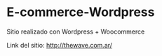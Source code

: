 # E-commerce-Wordpress
Sitio realizado con Wordpress + Woocommerce

Link del sitio: http://thewave.com.ar/
